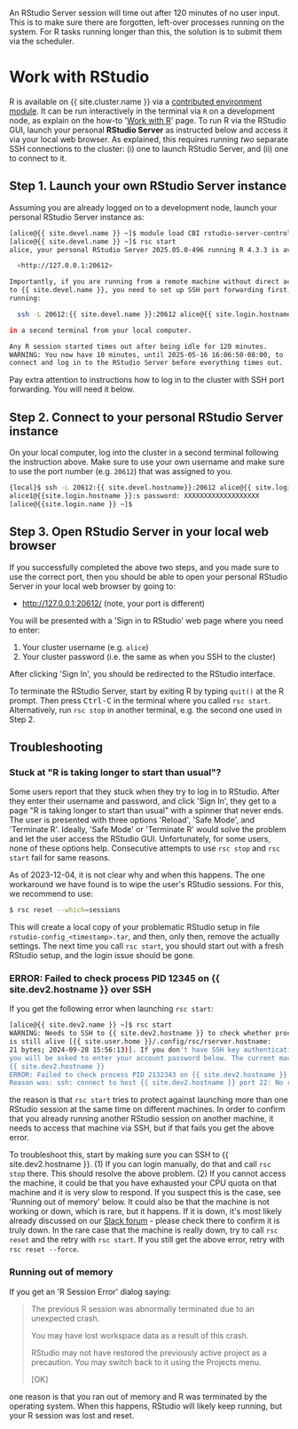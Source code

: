 <div class="alert alert-warning" role="alert" markdown="1">

An RStudio Server session will time out after 120 minutes of no user input. This is to make sure there are forgotten, left-over processes running on the system. For R tasks running longer than this, the solution is to submit them via the scheduler.

</div>

# Work with RStudio

R is available on {{ site.cluster.name }} via a [contributed environment module](/hpc/software/software-repositories.html).  It can be run interactively in the terminal via `R` on a development node, as explain on the how-to '[Work with R]' page.  To run R via the RStudio GUI, launch your personal **RStudio Server** as instructed below and access it via your local web browser.  As explained, this requires running _two_ separate SSH connections to the cluster: (i) one to launch RStudio Server, and (ii) one to connect to it.

## Step 1. Launch your own RStudio Server instance

Assuming you are already logged on to a development node, launch your personal RStudio Server instance as:

```sh
[alice@{{ site.devel.name }} ~]$ module load CBI rstudio-server-controller
[alice@{{ site.devel.name }} ~]$ rsc start
alice, your personal RStudio Server 2025.05.0-496 running R 4.3.3 is available on:

  <http://127.0.0.1:20612>

Importantly, if you are running from a remote machine without direct access
to {{ site.devel.name }}, you need to set up SSH port forwarding first, which you can do by
running:

  ssh -L 20612:{{ site.devel.name }}:20612 alice@{{ site.login.hostname }}

in a second terminal from your local computer.

Any R session started times out after being idle for 120 minutes.
WARNING: You now have 10 minutes, until 2025-05-16 16:06:50-08:00, to
connect and log in to the RStudio Server before everything times out.
```

Pay extra attention to instructions how to log in to the cluster with SSH port forwarding. You will need it below.



## Step 2. Connect to your personal RStudio Server instance

On your local computer, log into the cluster in a second terminal
following the instruction above.  Make sure to use your own username
and make sure to use the port number (e.g. `20612`) that
was assigned to you.

```sh
{local}$ ssh -L 20612:{{ site.devel.hostname}}:20612 alice@{{ site.login.hostname }}
alice1@{{site.login.hostname }}:s password: XXXXXXXXXXXXXXXXXXX
[alice@{{site.login.name }} ~]$ 
```

## Step 3. Open RStudio Server in your local web browser

If you successfully completed the above two steps, and you made sure to use the correct port, then you should be able to open your personal RStudio Server in your local web browser by going to:

* <http://127.0.0.1:20612/> (note, your port is different)

You will be presented with a 'Sign in to RStudio' web page where you need to enter:

1. Your cluster username (e.g. `alice`)
2. Your cluster password (i.e. the same as when you SSH to the cluster)

After clicking 'Sign In', you should be redirected to the RStudio interface.


To terminate the RStudio Server, start by exiting R by typing `quit()` at the R prompt. Then press <kbd>Ctrl-C</kbd> in the terminal where you called `rsc start`.  Alternatively, run `rsc stop` in another terminal, e.g. the second one used in Step 2.



## Troubleshooting

### Stuck at "R is taking longer to start than usual"?

Some users report that they stuck when they try to log in to RStudio.
After they enter their username and password, and click 'Sign In',
they get to a page "R is taking longer to start than usual" with a
spinner that never ends.  The user is presented with three options
'Reload', 'Safe Mode', and 'Terminate R'.  Ideally, 'Safe Mode' or
'Terminate R' would solve the problem and let the user access the
RStudio GUI.  Unfortunately, for some users, none of these options
help.  Consecutive attempts to use `rsc stop` and `rsc start` fail for
same reasons.

As of 2023-12-04, it is not clear why and when this happens.  The one
workaround we have found is to wipe the user's RStudio sessions.  For
this, we recommend to use:

```sh
$ rsc reset --which=sessions
```

This will create a local copy of your problematic RStudio setup in
file `rstudio-config_<timestamp>.tar`, and then, only then, remove the
actually settings.  The next time you call `rsc start`, you should
start out with a fresh RStudio setup, and the login issue should be
gone.


### ERROR: Failed to check process PID 12345 on {{ site.dev2.hostname }} over SSH

If you get the following error when launching `rsc start`:

```sh
[alice@{{ site.dev2.name }} ~]$ rsc start
WARNING: Needs to SSH to {{ site.dev2.hostname }} to check whether process 2132343
is still alive [{{ site.user.home }}/.config/rsc/rserver.hostname:
21 bytes; 2024-09-28 15:56:13)]. If you don't have SSH key authentication set up,
you will be asked to enter your account password below. The current machine is
{{ site.dev2.hostname }}
ERROR: Failed to check process PID 2132343 on {{ site.dev2.hostname }} over SSH. 
Reason was: ssh: connect to host {{ site.dev2.hostname }} port 22: No route to host
```

the reason is that `rsc start` tries to protect against launching more
than one RStudio session at the same time on different machines. In
order to confirm that you already running another RStudio session on
another machine, it needs to access that machine via SSH, but if that
fails you get the above error.

To troubleshoot this, start by making sure you can SSH to {{
site.dev2.hostname }}. (1) If you can login manually, do that and call
`rsc stop` there. This should resolve the above problem.  (2) If you
cannot access the machine, it could be that you have exhausted your
CPU quota on that machine and it is very slow to respond. If you
suspect this is the case, see 'Running out of memory' below.  It could
also be that the machine is not working or down, which is rare, but it
happens. If it is down, it's most likely already discussed on our
[Slack forum] - please check there to confirm it is truly down.  In
the rare case that the machine is really down, try to call `rsc reset`
and the retry with `rsc start`.  If you still get the above error,
retry with `rsc reset --force`.



### Running out of memory

If you get an 'R Session Error' dialog saying:

> The previous R session was abnormally terminated due to an
> unexpected crash.
> 
> You may have lost workspace data as a result of this crash.
> 
> RStudio may not have restored the previously active project as a
> precaution. You may switch back to it using the Projects menu.
>
> [OK]

one reason is that you ran out of memory and R was terminated by the
operating system.  When this happens, RStudio will likely keep
running, but your R session was lost and reset.


[Slack forum]: /support/
[CBI software stack]: /software/software-repositories.html
[Work with R]: /howto/r.html
